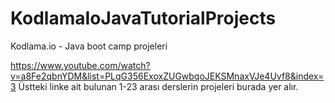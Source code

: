 # KodlamaIoJavaTutorialProjects
Kodlama.io - Java boot camp projeleri 

https://www.youtube.com/watch?v=a8Fe2qbnYDM&list=PLqG356ExoxZUGwbqoJEKSMnaxVJe4Uvf8&index=3
Üstteki linke ait bulunan 1-23 arası derslerin projeleri burada yer alır.
